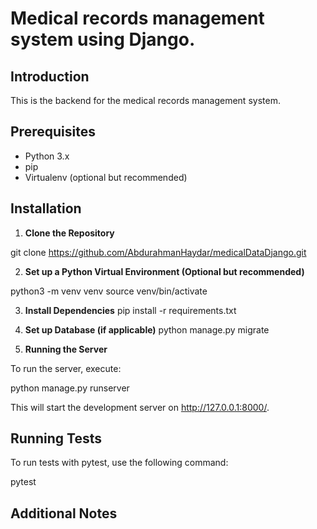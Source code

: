 # Medical records management system using Django.

## Introduction
This is the backend for the medical records management system.

## Prerequisites
- Python 3.x
- pip
- Virtualenv (optional but recommended)

## Installation

1. **Clone the Repository**


git clone https://github.com/AbdurahmanHaydar/medicalDataDjango.git

2. **Set up a Python Virtual Environment (Optional but recommended)**

python3 -m venv venv
source venv/bin/activate


3. **Install Dependencies**
pip install -r requirements.txt


4. **Set up Database (if applicable)**
python manage.py migrate


5. **Running the Server**

To run the server, execute:

python manage.py runserver



This will start the development server on http://127.0.0.1:8000/.

## Running Tests

To run tests with pytest, use the following command:

pytest


## Additional Notes
